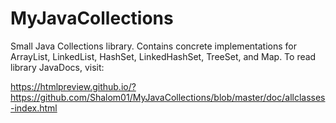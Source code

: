 # MyJavaCollections
Small Java Collections library. Contains concrete implementations for ArrayList, LinkedList, HashSet, LinkedHashSet, TreeSet, and Map.
To read library JavaDocs, visit:

https://htmlpreview.github.io/?https://github.com/Shalom01/MyJavaCollections/blob/master/doc/allclasses-index.html

